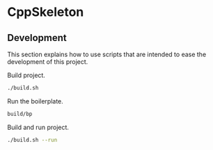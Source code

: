 # CppSkeleton

## Development

This section explains how to use scripts that are intended to ease the development of this project.

Build project.

```sh
./build.sh
```

Run the boilerplate.

```sh
build/bp
```

Build and run project.

```sh
./build.sh --run
```
